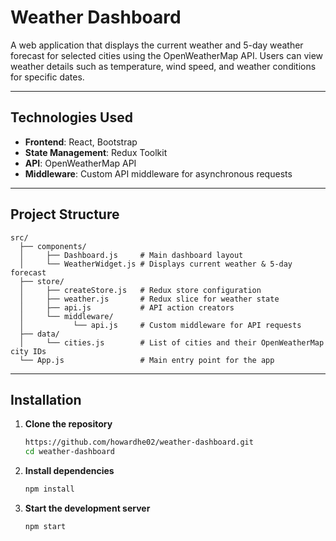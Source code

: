 # Weather Dashboard

A web application that displays the current weather and 5-day weather forecast for selected cities using the OpenWeatherMap API. Users can view weather details such as temperature, wind speed, and weather conditions for specific dates.

---

## **Technologies Used**
- **Frontend**: React, Bootstrap
- **State Management**: Redux Toolkit
- **API**: OpenWeatherMap API
- **Middleware**: Custom API middleware for asynchronous requests

---

## **Project Structure**
```
src/
  ├── components/
  │     ├── Dashboard.js     # Main dashboard layout
  │     └── WeatherWidget.js # Displays current weather & 5-day forecast
  ├── store/
  │     ├── createStore.js   # Redux store configuration
  │     ├── weather.js       # Redux slice for weather state
  │     ├── api.js           # API action creators
  │     └── middleware/
  │           └── api.js     # Custom middleware for API requests
  ├── data/
  │     └── cities.js        # List of cities and their OpenWeatherMap city IDs
  └── App.js                 # Main entry point for the app
```

---

## **Installation**
1. **Clone the repository**
   ```bash
   https://github.com/howardhe02/weather-dashboard.git
   cd weather-dashboard
   ```

2. **Install dependencies**
   ```bash
   npm install
   ```

3. **Start the development server**
   ```bash
   npm start
   ```
